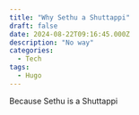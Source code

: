 ```yaml
---
title: "Why Sethu a Shuttappi"
draft: false
date: 2024-08-22T09:16:45.000Z
description: "No way"
categories:
  - Tech
tags:
  - Hugo
---
```


Because Sethu is a Shuttappi